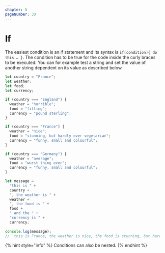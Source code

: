 ```yaml
---
chapter: 5
pageNumber: 30
---
```

# If

The easiest condition is an if statement and its syntax is `if(condition){ do this … }`. The condition has to be true for the code inside the curly braces to be executed. You can for example test a string and set the value of another string dependent on its value as described below.

```javascript
let country = "France";
let weather;
let food;
let currency;

if (country === "England") {
  weather = "horrible";
  food = "filling";
  currency = "pound sterling";
}

if (country === "France") {
  weather = "nice";
  food = "stunning, but hardly ever vegetarian";
  currency = "funny, small and colourful";
}

if (country === "Germany") {
  weather = "average";
  food = "wurst thing ever";
  currency = "funny, small and colourful";
}

let message =
  "this is " +
  country +
  ", the weather is " +
  weather +
  ", the food is " +
  food +
  " and the " +
  "currency is " +
  currency;
  
console.log(message);
// 'this is France, the weather is nice, the food is stunning, but hardly ever vegetarian and the currency is funny, small and colourful'
```

{% hint style="info" %}
Conditions can also be nested.
{% endhint %}
